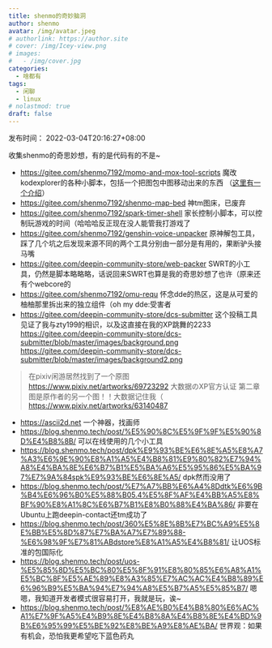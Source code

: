 ```yaml
---
title: shenmo的奇妙脑洞
author: shenmo
avatar: /img/avatar.jpeg
# authorlink: https://author.site
# cover: /img/Icey-view.png
# images:
#   - /img/cover.jpg
categories:
  - 啥都有
tags:
  - 闲聊
  - linux
# nolastmod: true
draft: false
---
```

发布时间： 2022-03-04T20:16:27+08:00

收集shenmo的奇思妙想，有的是代码有的不是~

<!--more-->

* https://gitee.com/shenmo7192/momo-and-mox-tool-scripts  魔改kodexplorer的各种小脚本，包括一个把图包中图移动出来的东西 （[这里有一个介绍](https://blog.shenmo.tech/post/%E5%BF%AB%E9%80%9F%E6%8A%8A%E5%A5%BD%E5%BA%B7%E7%9A%84%E5%9B%BE%E9%9B%86%E6%8F%90%E5%8F%96%E7%94%A8%E7%9A%84%E8%84%9A%E6%9C%AC/)）
* https://gitee.com/shenmo7192/shenmo-map-bed  神tm图床，已废弃
* https://gitee.com/shenmo7192/spark-timer-shell  家长控制小脚本，可以控制玩游戏的时间（哈哈哈反正现在没人能管我打游戏了
* https://gitee.com/shenmo7192/genshin-voice-unpacker  原神解包工具，踩了几个坑之后发现来源不同的两个工具分别由一部分是有用的，果断驴头接马嘴
* https://gitee.com/deepin-community-store/web-packer  SWRT的小工具，仍然是脚本略略略，话说回来SWRT也算是我的奇思妙想了也许（原来还有个webcore的
* https://gitee.com/shenmo7192/omu-requ  怀念dde的热区，这是从可爱的柚柚那里拆出来的独立组件（oh my dde:受害者
* https://gitee.com/deepin-community-store/dcs-submitter 这个投稿工具见证了我与zty199的相识，以及这直接在我的XP跳舞的2233
https://gitee.com/deepin-community-store/dcs-submitter/blob/master/images/background.png  
https://gitee.com/deepin-community-store/dcs-submitter/blob/master/images/background2.png  
> 在pixiv闲游居然找到了一个原图 https://www.pixiv.net/artworks/69723292 大数据のXP官方认证
> 第二章图是原作者的另一个图！！大数据记住我（ https://www.pixiv.net/artworks/63140487

* https://ascii2d.net   一个神器，找画师
* https://blog.shenmo.tech/post/%E5%90%8C%E5%9F%9F%E5%90%8D%E4%B8%8B/ 可以在线使用的几个小工具
* https://blog.shenmo.tech/post/dpk%E9%93%BE%E6%8E%A5%E8%A7%A3%E6%9E%90%E8%A1%A5%E4%B8%81%E9%80%82%E7%94%A8%E4%BA%8E%E6%B7%B1%E5%BA%A6%E5%95%86%E5%BA%97%E7%9A%84spk%E9%93%BE%E6%8E%A5/  dpk然而没用了
* https://blog.shenmo.tech/post/%E7%A7%BB%E6%A4%8Ddtk%E6%9B%B4%E6%96%B0%E5%88%B05.4%E5%8F%AF%E4%BB%A5%E8%BF%90%E8%A1%8C%E6%B7%B1%E8%B0%88%E4%BA%86/  非要在Ubuntu上跑deepin-contact还tm成功了
* https://blog.shenmo.tech/post/360%E5%8E%8B%E7%BC%A9%E5%8E%BB%E5%8D%87%E7%BA%A7%E7%89%88-%E6%98%9F%E7%81%ABdstore%E8%A1%A5%E4%B8%81/  让UOS标准的包国际化
* https://blog.shenmo.tech/post/uos-%E5%85%8D%E5%BC%80%E5%8F%91%E8%80%85%E6%A8%A1%E5%BC%8F%E5%AE%89%E8%A3%85%E7%AC%AC%E4%B8%89%E6%96%B9%E5%BA%94%E7%94%A8%E5%B7%A5%E5%85%B7/  嗯嗯，我知道开发者模式很容易打开，我就是玩，诶~
* https://blog.shenmo.tech/post/%E8%AE%B0%E4%B8%80%E6%AC%A1%E7%9F%A5%E4%B9%8E%E4%B8%8A%E4%B8%8E%E4%BD%9B%E6%95%99%E5%BE%92%E8%BE%A9%E8%AE%BA/  世界观：如果有机会，恐怕我更希望吃下蓝色药丸


